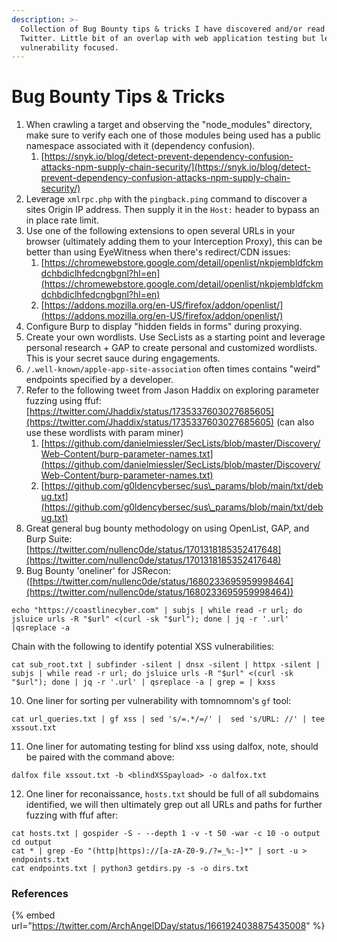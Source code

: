 ```yaml
---
description: >-
  Collection of Bug Bounty tips & tricks I have discovered and/or read on
  Twitter. Little bit of an overlap with web application testing but less
  vulnerability focused.
---
```


# Bug Bounty Tips & Tricks



1. When crawling a target and observing the "node\_modules" directory, make sure to verify each one of those modules being used has a public namespace associated with it (dependency confusion).
   1. [https://snyk.io/blog/detect-prevent-dependency-confusion-attacks-npm-supply-chain-security/](https://snyk.io/blog/detect-prevent-dependency-confusion-attacks-npm-supply-chain-security/)
2. Leverage `xmlrpc.php` with the `pingback.ping` command to discover a sites Origin IP address. Then supply it in the `Host:` header to bypass an in place rate limit.
3. Use one of the following extensions to open several URLs in your browser (ultimately adding them to your Interception Proxy), this can be better than using EyeWitness when there's redirect/CDN issues:
   1. [https://chromewebstore.google.com/detail/openlist/nkpjembldfckmdchbdiclhfedcngbgnl?hl=en](https://chromewebstore.google.com/detail/openlist/nkpjembldfckmdchbdiclhfedcngbgnl?hl=en)
   2. [https://addons.mozilla.org/en-US/firefox/addon/openlist/](https://addons.mozilla.org/en-US/firefox/addon/openlist/)
4. Configure Burp to display "hidden fields in forms" during proxying.
5. Create your own wordlists. Use SecLists as a starting point and leverage personal research + GAP to create personal and customized wordlists. This is your secret sauce during engagements.
6. `/.well-known/apple-app-site-association` often times contains "weird" endpoints specified by a developer.
7. Refer to the following tweet from Jason Haddix on exploring parameter fuzzing using ffuf: [https://twitter.com/Jhaddix/status/1735337603027685605](https://twitter.com/Jhaddix/status/1735337603027685605) (can also use these wordlists with param miner)
   1. [https://github.com/danielmiessler/SecLists/blob/master/Discovery/Web-Content/burp-parameter-names.txt](https://github.com/danielmiessler/SecLists/blob/master/Discovery/Web-Content/burp-parameter-names.txt)
   2. [https://github.com/g0ldencybersec/sus\_params/blob/main/txt/debug.txt](https://github.com/g0ldencybersec/sus\_params/blob/main/txt/debug.txt)
8. Great general bug bounty methodology on using OpenList, GAP, and Burp Suite: [https://twitter.com/nullenc0de/status/1701318185352417648](https://twitter.com/nullenc0de/status/1701318185352417648)
9. Bug Bounty 'oneliner' for JSRecon:  ([https://twitter.com/nullenc0de/status/1680233695959998464](https://twitter.com/nullenc0de/status/1680233695959998464))

```
echo "https://coastlinecyber.com" | subjs | while read -r url; do jsluice urls -R "$url" <(curl -sk "$url"); done | jq -r '.url' |qsreplace -a 
```

Chain with the following to identify potential XSS vulnerabilities:

```
cat sub_root.txt | subfinder -silent | dnsx -silent | httpx -silent | subjs | while read -r url; do jsluice urls -R "$url" <(curl -sk "$url"); done | jq -r '.url' | qsreplace -a | grep = | kxss
```

10. One liner for sorting per vulnerability with tomnomnom's `gf` tool:

```
cat url_queries.txt | gf xss | sed 's/=.*/=/' |  sed 's/URL: //' | tee xssout.txt
```

11. One liner for automating testing for blind xss using dalfox, note, should be paired with the command above:

```
dalfox file xssout.txt -b <blindXSSpayload> -o dalfox.txt
```

12. One liner for reconaissance, `hosts.txt` should be full of all subdomains identified, we will then ultimately grep out all URLs and paths for further fuzzing with ffuf after:

```
cat hosts.txt | gospider -S - --depth 1 -v -t 50 -war -c 10 -o output
cd output
cat * | grep -Eo "(http|https)://[a-zA-Z0-9./?=_%:-]*" | sort -u > endpoints.txt
cat endpoints.txt | python3 getdirs.py -s -o dirs.txt
```

### References

{% embed url="https://twitter.com/ArchAngelDDay/status/1661924038875435008" %}
